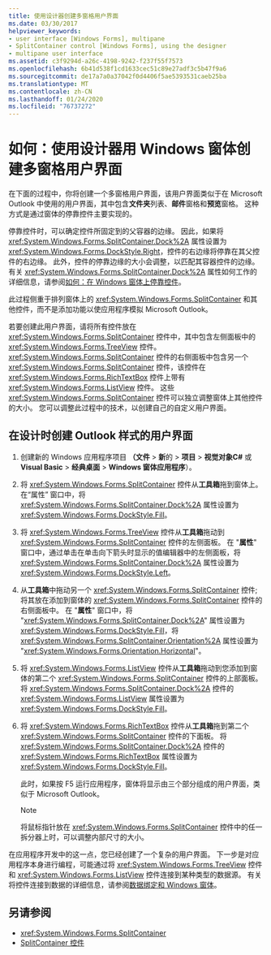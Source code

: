 ```yaml
---
title: 使用设计器创建多窗格用户界面
ms.date: 03/30/2017
helpviewer_keywords:
- user interface [Windows Forms], multipane
- SplitContainer control [Windows Forms], using the designer
- multipane user interface
ms.assetid: c3f9294d-a26c-4198-9242-f237f55f7573
ms.openlocfilehash: 6b41d538f1cd1633cec51c89e27adf3c5b47f9a6
ms.sourcegitcommit: de17a7a0a37042f0d4406f5ae5393531caeb25ba
ms.translationtype: MT
ms.contentlocale: zh-CN
ms.lasthandoff: 01/24/2020
ms.locfileid: "76737272"
---
```

# <a name="how-to-create-a-multipane-user-interface-with-windows-forms-using-the-designer"></a>如何：使用设计器用 Windows 窗体创建多窗格用户界面
在下面的过程中，你将创建一个多窗格用户界面，该用户界面类似于在 Microsoft Outlook 中使用的用户界面，其中包含**文件夹**列表、**邮件**窗格和**预览**窗格。 这种方式是通过窗体的停靠控件主要实现的。

 停靠控件时，可以确定控件所固定到的父容器的边缘。 因此，如果将 <xref:System.Windows.Forms.SplitContainer.Dock%2A> 属性设置为 <xref:System.Windows.Forms.DockStyle.Right>，控件的右边缘将停靠在其父控件的右边缘。 此外，控件的停靠边缘的大小会调整，以匹配其容器控件的边缘。 有关 <xref:System.Windows.Forms.SplitContainer.Dock%2A> 属性如何工作的详细信息，请参阅[如何：在 Windows 窗体上停靠控件](how-to-dock-controls-on-windows-forms.md)。

 此过程侧重于排列窗体上的 <xref:System.Windows.Forms.SplitContainer> 和其他控件，而不是添加功能以使应用程序模拟 Microsoft Outlook。

 若要创建此用户界面，请将所有控件放在 <xref:System.Windows.Forms.SplitContainer> 控件中，其中包含左侧面板中的 <xref:System.Windows.Forms.TreeView> 控件。 <xref:System.Windows.Forms.SplitContainer> 控件的右侧面板中包含另一个 <xref:System.Windows.Forms.SplitContainer> 控件，该控件在 <xref:System.Windows.Forms.RichTextBox> 控件上带有 <xref:System.Windows.Forms.ListView> 控件。 这些 <xref:System.Windows.Forms.SplitContainer> 控件可以独立调整窗体上其他控件的大小。 您可以调整此过程中的技术，以创建自己的自定义用户界面。

## <a name="to-create-an-outlook-style-user-interface-at-design-time"></a>在设计时创建 Outlook 样式的用户界面

1. 创建新的 Windows 应用程序项目 **（文件** > **新**的 > **项目** > **视觉对象C#** 或**Visual Basic** > **经典桌面** > **Windows 窗体应用程序**）。

2. 将 <xref:System.Windows.Forms.SplitContainer> 控件从**工具箱**拖到窗体上。 在“属性” 窗口中，将 <xref:System.Windows.Forms.SplitContainer.Dock%2A> 属性设置为 <xref:System.Windows.Forms.DockStyle.Fill>。

3. 将 <xref:System.Windows.Forms.TreeView> 控件从**工具箱**拖动到 <xref:System.Windows.Forms.SplitContainer> 控件的左侧面板。 在 "**属性**" 窗口中，通过单击在单击向下箭头时显示的值编辑器中的左侧面板，将 <xref:System.Windows.Forms.SplitContainer.Dock%2A> 属性设置为 <xref:System.Windows.Forms.DockStyle.Left>。

4. 从**工具箱**中拖动另一个 <xref:System.Windows.Forms.SplitContainer> 控件;将其放在添加到窗体的 <xref:System.Windows.Forms.SplitContainer> 控件的右侧面板中。 在 "**属性**" 窗口中，将 "<xref:System.Windows.Forms.SplitContainer.Dock%2A>" 属性设置为 <xref:System.Windows.Forms.DockStyle.Fill>，将 <xref:System.Windows.Forms.SplitContainer.Orientation%2A> 属性设置为 "<xref:System.Windows.Forms.Orientation.Horizontal>"。

5. 将 <xref:System.Windows.Forms.ListView> 控件从**工具箱**拖动到您添加到窗体的第二个 <xref:System.Windows.Forms.SplitContainer> 控件的上部面板。 将 <xref:System.Windows.Forms.SplitContainer.Dock%2A> 控件的 <xref:System.Windows.Forms.ListView> 属性设置为 <xref:System.Windows.Forms.DockStyle.Fill>。

6. 将 <xref:System.Windows.Forms.RichTextBox> 控件从**工具箱**拖到第二个 <xref:System.Windows.Forms.SplitContainer> 控件的下面板。 将 <xref:System.Windows.Forms.SplitContainer.Dock%2A> 控件的 <xref:System.Windows.Forms.RichTextBox> 属性设置为 <xref:System.Windows.Forms.DockStyle.Fill>。

     此时，如果按 F5 运行应用程序，窗体将显示由三个部分组成的用户界面，类似于 Microsoft Outlook。

    > [!NOTE]
    > 将鼠标指针放在 <xref:System.Windows.Forms.SplitContainer> 控件中的任一拆分器上时，可以调整内部尺寸的大小。

在应用程序开发中的这一点，您已经创建了一个复杂的用户界面。 下一步是对应用程序本身进行编程，可能通过将 <xref:System.Windows.Forms.TreeView> 控件和 <xref:System.Windows.Forms.ListView> 控件连接到某种类型的数据源。 有关将控件连接到数据的详细信息，请参阅[数据绑定和 Windows 窗体](../data-binding-and-windows-forms.md)。

## <a name="see-also"></a>另请参阅

- <xref:System.Windows.Forms.SplitContainer>
- [SplitContainer 控件](splitcontainer-control-windows-forms.md)
